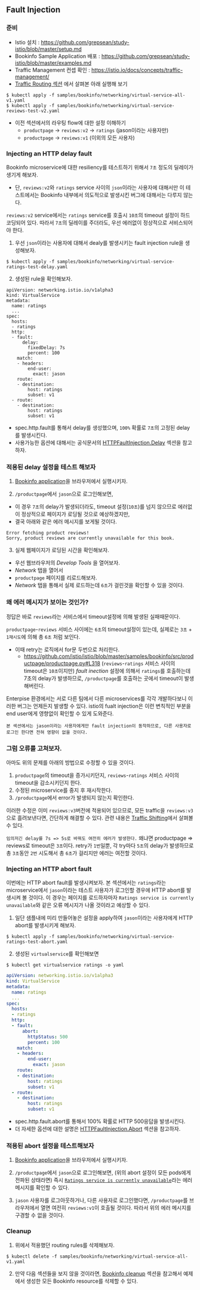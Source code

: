 ## Fault Injection

### 준비
- Istio 설치 : https://github.com/grepsean/study-istio/blob/master/setup.md
- Bookinfo Sample Application 배포 : https://github.com/grepsean/study-istio/blob/master/examples.md
- Traffic Management 컨셉 확인 : https://istio.io/docs/concepts/traffic-management/
- [Traffic Routing 섹션](https://github.com/grepsean/study-istio/blob/master/Traffic%20Management/Configuring-Request-Routing.md#configuring-request-routing) 에서 살펴본 아래 실행해 보기
```console
$ kubectl apply -f samples/bookinfo/networking/virtual-service-all-v1.yaml
$ kubectl apply -f samples/bookinfo/networking/virtual-service-reviews-test-v2.yaml
```
  - 이전 섹션에서의 라우팅 flow에 대한 설정 이해하기
    - `productpage` → `reviews:v2` → `ratings` (jason이라는 사용자만)
    - `productpage` → `reviews:v1` (이외의 모든 사용자)

### Injecting an HTTP delay fault
Bookinfo microservice에 대한 resiliency를 테스트하기 위해서 `7초` 정도의 딜레이가 생기게 해보자.
  - 단, `reviews:v2`와 `ratings` service 사이의 `json`이라는 사용자에 대해서만
이 테스트에서는 Bookinfo 내부에서 의도적으로 발생시킨 버그에 대해서는 다루지 않는다.

`reviews:v2` service에서는 `ratings` service를 호출시 `10초`의 timeout 설정이 하드코딩되어 있다.
따라서 `7초`의 딜레이를 주더라도, 우선 에러없이 정상적으로 서비스되어야 한다.

1. 우선 `json`이라는 사용자에 대해서 dealy를 발생시키는 fault injection rule을 생성해보자.
```console
$ kubectl apply -f samples/bookinfo/networking/virtual-service-ratings-test-delay.yaml
```

2. 생성된 rule을 확인해보자.
```console
apiVersion: networking.istio.io/v1alpha3
kind: VirtualService
metadata:
  name: ratings
  ...
spec:
  hosts:
  - ratings
  http:
  - fault:
      delay:
        fixedDelay: 7s
        percent: 100
    match:
    - headers:
        end-user:
          exact: jason
    route:
    - destination:
        host: ratings
        subset: v1
  - route:
    - destination:
        host: ratings
        subset: v1
```
  - spec.http.fault를 통해서 delay를 생성했으며, `100%` 확률로 `7초`의 고정된 delay를 발생시킨다.
  - 사용가능한 옵션에 대해서는 공식문서의 [HTTPFaultInjection.Delay](https://istio.io/docs/reference/config/networking/v1alpha3/virtual-service/#HTTPFaultInjection-Delay) 섹션을 참고하자.

### 적용된 delay 설정을 테스트 해보자
1. [Bookinfo application](https://github.com/grepsean/study-istio/blob/master/examples.md)을 브라우저에서 실행시키자.

2. `/productpage`에서 `jason`으로 로그인해보면, 
  - 이 경우 `7초`의 delay가 발생되더라도, timeout 설정(`10초`)를 넘지 않으므로 에러없이 정상적으로 페이지가 로딩될 것으로 예상하겠지만,
  - 결국 아래와 같은 에러 메시지를 보게될 것이다.
  ```
  Error fetching product reviews!
  Sorry, product reviews are currently unavailable for this book.
  ```

3. 실제 웹페이지가 로딩된 시간을 확인해보자.
  - 우선 웹브라우저의 _Develop Tools_ 을 열어보자.
  - _Network_ 탭을 열어서
  - `productpage` 페이지를 리로드해보자. 
  - _Network_ 탭을 통해서 실제 로드하는데 `6초`가 걸린것을 확인할 수 있을 것이다.
  

### 왜 에러 메시지가 보이는 것인가?
정답은 바로 `reviews`라는 서비스에서 timeout설정에 의해 발생된 실패때문이다.

`productpage`-`reviews` 서비스 사이에는 `6초`의 timeout설정이 있는데, 실제로는 `3초` + `1재시도`에 의해 총 `6초` 처럼 보인다.
  - 이때 retry는 로직에서 for문 두번으로 처리한다.
    - https://github.com/istio/istio/blob/master/samples/bookinfo/src/productpage/productpage.py#L318
(`reviews`-`ratings` 서비스 사이의 timeout은 `10초`이지만) _fault inection_ 설정에 의해서 `ratings`를 호출하는데 7초의 delay가 발생하므로, `/productpage`를 호출하는 곳에서 timeout이 발생해버린다. 

Enterpise 환경에서는 서로 다른 팀에서 다른 microservices를 각각 개발하다보니 이러한 버그는 언제든지 발생할 수 있다. istio의 fualt injection은 이런 변칙적인 부분을 end user에게 영향없이 확인할 수 있게 도와준다.

`본 섹션에서는 jason이라는 사용자에게만 fault injection이 동작하므로, 다른 사용자로 로그인 한다면 전혀 영향이 없을 것이다.`


### 그럼 오류를 고쳐보자.
아마도 위의 문제를 아래의 방법으로 수정할 수 있을 것이다.
1. `productpage`의 timeout을 증가시키던지, `reviews`-`ratings` 서비스 사이의 timeout을 감소시키던지 한다.
2. 수정된 microservice를 중지 후 재시작한다.
3. `/productpage`에서 error가 발생되지 않는지 확인한다.

이러한 수정은 이미 `reviews:v3`버전에 적용되어 있으므로, 모든 traffic을 `reviews:v3`으로 흘려보낸다면, 간단하게 해결할 수 있다. 관련 내용은 [Traffic Shifting](https://istio.io/docs/tasks/traffic-management/traffic-shifting/)에서 살펴볼 수 있다.

`임의저긴 delay를 7s => 5s로 바꿔도 여전히 에러가 발생한다.`
왜냐면 productpage => reviews로 timeout은 `3초`이다. retry가 `1번`일뿐, 각 try마다 `5초`의 delay가 발생하므로 총 `3초`동안 `2번` 시도해서 총 `6초`가 걸리지만 에러는 여전할 것이다.

### Injecting an HTTP abort fault
이번에는 HTTP abort fault를 발생시켜보자. 본 섹션에서는 `ratings`라는 microservice에서 `jason`이라는 테스트 사용자가 로그인할 경우에 HTTP abort를 발생시켜 볼 것이다.
이 경우는 페이지를 로드하자마자 `Ratings service is currently unavailable`와 같은 오류 메시지가 나올 것이라고 예상할 수 있다.

1. 일단 샘플내에 미리 만들어놓은 설정을 apply하여 `jason`이라는 사용자에게 HTTP abort를 발생시키게 해보자.
```console
$ kubectl apply -f samples/bookinfo/networking/virtual-service-ratings-test-abort.yaml
```

2. 생성된 `virtualservice`를 확인해보면
```console
$ kubectl get virtualservice ratings -o yaml
```
```yaml
apiVersion: networking.istio.io/v1alpha3
kind: VirtualService
metadata:
  name: ratings
  ...
spec:
  hosts:
  - ratings
  http:
  - fault:
      abort:
        httpStatus: 500
        percent: 100
    match:
    - headers:
        end-user:
          exact: jason
    route:
    - destination:
        host: ratings
        subset: v1
  - route:
    - destination:
        host: ratings
        subset: v1
```
  - spec.http.fault.abort를 통해서 100% 확률로 HTTP 500응답을 발생시킨다. 
  - 더 자세한 옵션에 대한 설명은 [HTTPFaultInjection.Abort](https://istio.io/docs/reference/config/networking/v1alpha3/virtual-service/#HTTPFaultInjection-Abort) 섹션을 참고하자.

### 적용된 abort 설정을 테스트해보자
1. [Bookinfo application](https://github.com/grepsean/study-istio/blob/master/examples.md)을 브라우저에서 실행시키자.

2. `/productpage`에서 `jason`으로 로그인해보면, (위의 abort 설정이 모든 pods에게 전파된 상태라면) 즉시 [`Ratings service is currently unavailable`](https://github.com/istio/istio/blob/fd77ab302dd72d9b687e81fbdc56af901838035a/samples/bookinfo/src/reviews/reviews-application/src/main/java/application/rest/LibertyRestEndpoint.java#L61)라는 에러 메시지를 확인할 수 있다.

3. `jason` 사용자를 로그아웃하거나, 다른 사용자로 로그인했다면, `/productpage`를 브라우저에서 열면 여전히 `reviews:v1`이 호출될 것이다. 따라서 위의 에러 메시지를 구경할 수 없을 것이다.

### Cleanup
1. 위에서 적용했던 routing rules를 삭제해보자. 
```console
$ kubectl delete -f samples/bookinfo/networking/virtual-service-all-v1.yaml
```

2. 만약 다음 섹션들을 보지 않을 것이라면, [Bookinfo cleanup](https://github.com/grepsean/study-istio/blob/master/examples.md#cleanup) 섹션을 참고해서 예제에서 생성한 모든 Bookinfo resource를 삭제할 수 있다.
